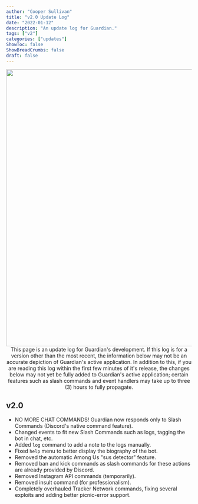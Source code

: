 ```yaml
---
author: "Cooper Sullivan"
title: "v2.0 Update Log"
date: "2022-01-12"
description: "An update log for Guardian."
tags: ["v2"]
categories: ["updates"]
ShowToc: false
ShowBreadCrumbs: false
draft: false
---
```


<p align="center">
  <img width="1920" height="750" src="https://i.imgur.com/2QHDwXr.png">
  This page is an update log for Guardian's development. If this log is for a version other than the most recent,
  the information below may not be an accurate depiction of Guardian's active application. In addition to this, if
  you are reading this log within the first few minutes of it's release, the changes below may not yet be fully added
  to Guardian's active application; certain features such as slash commands and event handlers may take up to three (3)
  hours to fully propagate.
</p>


## v2.0
- NO MORE CHAT COMMANDS! Guardian now responds only to Slash Commands (Discord's native command feature).
- Changed events to fit new Slash Commands such as logs, tagging the bot in chat, etc.
- Added ``log`` command to add a note to the logs manually.
- Fixed ``help`` menu to better display the biography of the bot.
- Removed the automatic Among Us "sus detector" feature.
- Removed ban and kick commands as slash commands for these actions are already provided by Discord.
- Removed Instagram API commands (temporarily).
- Removed insult command (for professionalism).
- Completely overhauled Tracker Network commands, fixing several exploits and adding better picnic-error support.